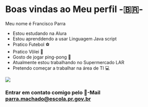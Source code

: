 # Boas vindas ao Meu perfil -🇧🇷-
Meu nome é Francisco Parra

- Estou estudando na Alura
- Estou aprenddendo a usar Linguagem Java script
- Pratico Futebol ⚽
- Pratico Vôlei 🏐
- Gosto de jogar ping-pong 🏓
- Atualmente estou trabalhando no Supermercado LAR
- Pretendo começar a trabalhar na área de TI 💻


![](https://media1.tenor.com/m/8osb_2l-pnsAAAAC/asta-demon.gif)


### Entrar em contato comigo pelo 📧-Mail parra.machado@escola.pr.gov.br ###
